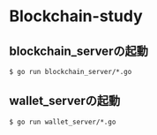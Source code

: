 # Blockchain-study

## blockchain_serverの起動

```
$ go run blockchain_server/*.go
```

## wallet_serverの起動
```
$ go run wallet_server/*.go
```

